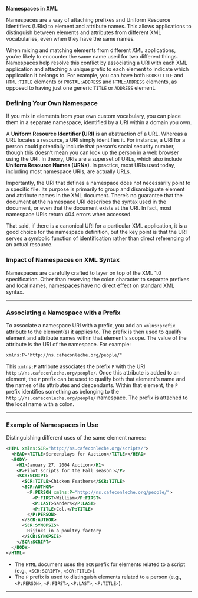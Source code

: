 
**Namespaces in XML**

Namespaces are a way of attaching prefixes and Uniform Resource Identifiers (URIs) to element and attribute names. This allows applications to distinguish between elements and attributes from different XML vocabularies, even when they have the same names.

When mixing and matching elements from different XML applications, you’re likely to encounter the same name used for two different things. Namespaces help resolve this conflict by associating a URI with each XML application and attaching a unique prefix to each element to indicate which application it belongs to. For example, you can have both `BOOK:TITLE` and `HTML:TITLE` elements or `POSTAL:ADDRESS` and `HTML:ADDRESS` elements, as opposed to having just one generic `TITLE` or `ADDRESS` element.

### Defining Your Own Namespace

If you mix in elements from your own custom vocabulary, you can place them in a separate namespace, identified by a URI within a domain you own.

A **Uniform Resource Identifier (URI)** is an abstraction of a URL. Whereas a URL locates a resource, a URI simply identifies it. For instance, a URI for a person could potentially include that person’s social security number, though this doesn’t mean you can look up the person in a web browser using the URI. In theory, URIs are a superset of URLs, which also include **Uniform Resource Names (URNs)**. In practice, most URIs used today, including most namespace URIs, are actually URLs.

Importantly, the URI that defines a namespace does not necessarily point to a specific file. Its purpose is primarily to group and disambiguate element and attribute names in the XML document. There’s no guarantee that the document at the namespace URI describes the syntax used in the document, or even that the document exists at the URI. In fact, most namespace URIs return 404 errors when accessed.

That said, if there is a canonical URI for a particular XML application, it is a good choice for the namespace definition, but the key point is that the URI serves a symbolic function of identification rather than direct referencing of an actual resource.

### Impact of Namespaces on XML Syntax

Namespaces are carefully crafted to layer on top of the XML 1.0 specification. Other than reserving the colon character to separate prefixes and local names, namespaces have no direct effect on standard XML syntax.

---

### Associating a Namespace with a Prefix

To associate a namespace URI with a prefix, you add an `xmlns:prefix` attribute to the element(s) it applies to. The prefix is then used to qualify element and attribute names within that element's scope. The value of the attribute is the URI of the namespace. For example:

```xml
xmlns:P="http://ns.cafeconleche.org/people/"
```

This `xmlns:P` attribute associates the prefix `P` with the URI `http://ns.cafeconleche.org/people/`. Once this attribute is added to an element, the `P` prefix can be used to qualify both that element's name and the names of its attributes and descendants. Within that element, the `P` prefix identifies something as belonging to the `http://ns.cafeconleche.org/people/` namespace. The prefix is attached to the local name with a colon.

---

### Example of Namespaces in Use

Distinguishing different uses of the same element names:

```xml
<HTML xmlns:SCR="http://ns.cafeconleche.org/scripts/">
  <HEAD><TITLE>Screenplays for Auction</TITLE></HEAD>
  <BODY>
    <H1>January 27, 2004 Auction</H1>
    <P>Pilot scripts for the Fall season:</P>
    <SCR:SCRIPT>
      <SCR:TITLE>Chicken Feathers</SCR:TITLE>
      <SCR:AUTHOR>
        <P:PERSON xmlns:P="http://ns.cafeconleche.org/people/">
          <P:FIRST>William</P:FIRST>
          <P:LAST>Sanders</P:LAST>
          <P:TITLE>Col.</P:TITLE>
        </P:PERSON>
      </SCR:AUTHOR>
      <SCR:SYNOPSIS>
        Hijinks in a poultry factory
      </SCR:SYNOPSIS>
    </SCR:SCRIPT>
  </BODY>
</HTML>
```

- The `HTML` document uses the `SCR` prefix for elements related to a script (e.g., `<SCR:SCRIPT>`, `<SCR:TITLE>`).
- The `P` prefix is used to distinguish elements related to a person (e.g., `<P:PERSON>`, `<P:FIRST>`, `<P:LAST>`, `<P:TITLE>`).


---
